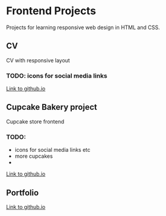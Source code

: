 # Frontend Projects 

Projects for learning responsive web design in HTML and CSS.

## CV 

CV with responsive layout

### TODO: icons for social media links

[Link to github.io](https://robotsson.github.io/cv/index.html)

## Cupcake Bakery project

Cupcake store frontend

### TODO:  

- icons for social media links etc
- more cupcakes
- 

[Link to github.io](https://robotsson.github.io/cakery/index.html)

## Portfolio

[Link to github.io](https://robotsson.github.io/portfolio/index.html)
